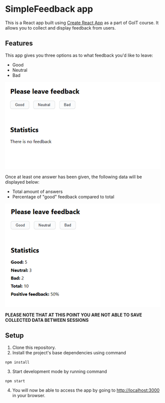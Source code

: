 # SimpleFeedback app

This is a React app built using
[Create React App](https://github.com/facebook/create-react-app) as a part of
GoIT course. It allows you to collect and display feedback from users.

## Features

This app gives you three options as to what feedback you'd like to leave:

- Good
- Neutral
- Bad

![Application interface](./assets/features-1.png)

Once at least one answer has been given, the following data will be displayed
below:

- Total amount of answers
- Percentage of "good" feedback compared to total

![Application interface with data displayed](./assets/features-2.png)

**PLEASE NOTE THAT AT THIS POINT YOU ARE NOT ABLE TO SAVE COLLECTED DATA BETWEEN
SESSIONS**

## Setup

1. Clone this repository.
2. Install the project's base dependencies using command

```shell
npm install
```

3. Start development mode by running command

```shell
npm start
```

4. You will now be able to access the app by going to
   [http://localhost:3000](http://localhost:3000) in your browser.
